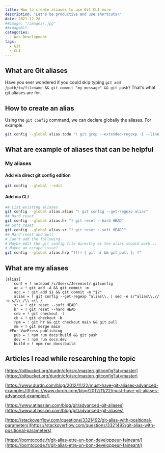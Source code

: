 ```yaml
---
title: How to create aliases to use Git CLI more
description: "Let's be productive and use shortcuts!"
date: 2021-12-28
##image: "/images/.jpg"
##imageAlt:
categories:
  - Web Development
tags:
  - Git
  - CLI
---
```


## What are Git aliases

Have you ever wondered if you could skip typing `git add /path/to/filename && git commit "my message" && git push`? That's what git aliases are for.

## How to create an alias

Using the `git config` command, we can declare globally the aliases. For example:

```sh
git config --global alias.todo "! git grep --extended-regexp -I --line-number --break --heading --color=auto 'TODO|FIXME'"
```

## What are example of aliases that can be helpful

### My aliases

#### Add via direct git config edition

```bash
git config --global --edit
```

#### Add via CLI

```bash
## List existing aliases
git config --global alias.alias "! git config --get-regexp alias"
## Hard reset
git config --global alias.hr "! git reset --hard HEAD"
## Soft reset
git config --global alias.sr "! git reset --soft HEAD^"
## Hard reset and pull
# Can't add the following.
# Maybe edit the git config file directly as the alias should work...
# Maybe an escape issue?
git config --global alias.hrp "!f() { git hr && git pull }; f"
```

## What are my aliases

<!-- markdownlint-disable MD040 -->

```
[alias]
	conf = ! notepad /c/Users/Jeremiel/.gitconfig
	ac = ! git add -A && git commit -m
	acc = ! git add $1 && git commit -m "$2"
	alias = ! git config --get-regexp ^alias\\. | sed -e s/^alias\\.// -e s/\\ /\\ =\\ /
	sr = ! git reset --soft HEAD^
	hr = ! git reset --hard HEAD
	ceb = ! git checkout -t
	cb = ! git checkout -b
	rpm = ! git hr && git checkout main && git pull
	mm = ! git merge main
  #For VuePress publishing
	pub = ! npm run docs:build && git push
	dev = ! npm run docs:dev
	build = ! npm run docs:build
```

## Articles I read while researching the topic

[https://bitbucket.org/durdn/cfg/src/master/.gitconfig?at=master](https://bitbucket.org/durdn/cfg/src/master/.gitconfig?at=master)

[https://www.durdn.com/blog/2012/11/22/must-have-git-aliases-advanced-examples/](https://www.durdn.com/blog/2012/11/22/must-have-git-aliases-advanced-examples/)

[https://www.atlassian.com/blog/git/advanced-git-aliases](https://www.atlassian.com/blog/git/advanced-git-aliases)

[https://stackoverflow.com/questions/3321492/git-alias-with-positional-parameters](https://stackoverflow.com/questions/3321492/git-alias-with-positional-parameters)

[https://borntocode.fr/git-alias-etre-un-bon-developpeur-faineant/](https://borntocode.fr/git-alias-etre-un-bon-developpeur-faineant/)
